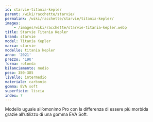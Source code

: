 ```yaml
---
id: starvie-titania-kepler
parent: /wiki/racchette/starvie/
permalink: /wiki/racchette/starvie/titania-kepler/
images:
    - /images/wiki/racchette/starvie-titania-kepler.webp
title: Starvie Titania Kepler
brand: starvie
model: Titania Kepler
marca: starvie
modello: titania kepler
anno: '2021'
prezzo: '190'
forma: rotonda
bilanciamento: medio
peso: 350-385
livello: intermedio
materiale: carbonio
gomma: EVA soft
superficie: liscia
index: 7
---
```

Modello uguale all’omonimo Pro con la differenza di essere più morbida grazie all’utilizzo di una gomma EVA Soft.